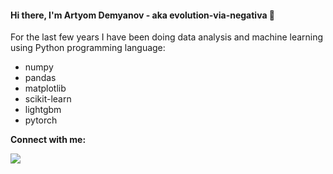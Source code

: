 #### Hi there, I'm Artyom Demyanov - aka evolution-via-negativa 👋

For the last few years I have been doing data analysis and machine learning using Python programming language:
- numpy
- pandas
- matplotlib
- scikit-learn
- lightgbm
- pytorch

**Connect with me:**

[<img src="https://github.com/user-attachments/assets/d47780f1-b4ba-4d98-ae06-8dd782682ce4">](https://t.me/evolution_via_negativa)

<!--
**evolution-via-negativa/evolution-via-negativa** is a ✨ _special_ ✨ repository because its `README.md` (this file) appears on your GitHub profile.
